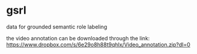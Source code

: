 # gsrl
data for grounded semantic role labeling

the video annotation can be downloaded through the link: https://www.dropbox.com/s/6e29o8h88t9qhlx/Video_annotation.zip?dl=0
